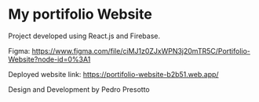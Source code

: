 # My portifolio Website

Project developed using React.js and Firebase.

Figma: https://www.figma.com/file/ciMJ1z0ZJxWPN3j20mTR5C/Portifolio-Website?node-id=0%3A1

Deployed website link: https://portifolio-website-b2b51.web.app/

Design and Development by Pedro Presotto
